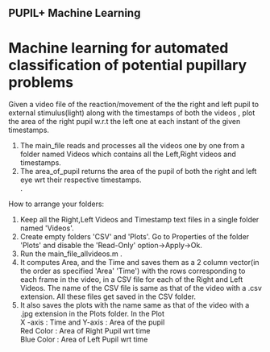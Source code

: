 ## PUPIL+ Machine Learning
# Machine learning for automated classification of potential pupillary problems

 Given a video file of the reaction/movement of the the right and left pupil to external  stimulus(light) along with the timestamps of both the videos , plot the area of the right pupil w.r.t  the left one at each instant of the given timestamps.
 
1. The main_file reads and processes all the videos one by one from a folder named Videos which contains all the Left,Right videos and timestamps.  </br>
2. The area_of_pupil returns the area of the pupil of both the right and left eye wrt their respective timestamps. </br>.

How to arrange your folders:

1. Keep all the Right,Left Videos and Timestamp text files in a single folder named 'Videos'. </br>
2. Create empty folders 'CSV' and 'Plots'. Go to Properties of the folder 'Plots' and disable the 'Read-Only' option->Apply->Ok. </br>
3. Run the main_file_allvideos.m . </br> 
4. It computes Area,  and the Time and saves them as a 2 column vector(in the order as specified 'Area' 'Time') with the rows corresponding to each frame in the video, in a CSV file for each of the Right and Left Videos. The name of the CSV file is same as that of the video with a .csv extension. All these files get saved in the CSV folder. </br>
5. It also saves the plots with the name same as that of the video with a .jpg extension in the Plots folder. In the Plot </br> X -axis : Time and Y-axis : Area of the pupil </br> Red Color : Area of Right Pupil wrt time </br> Blue Color : Area of Left Pupil wrt time </br> 
